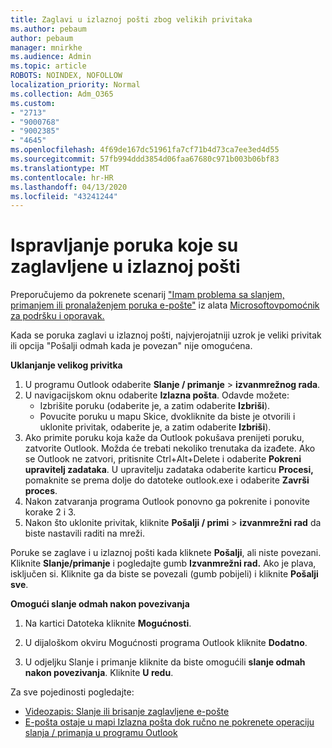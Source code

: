 ```yaml
---
title: Zaglavi u izlaznoj pošti zbog velikih privitaka
ms.author: pebaum
author: pebaum
manager: mnirkhe
ms.audience: Admin
ms.topic: article
ROBOTS: NOINDEX, NOFOLLOW
localization_priority: Normal
ms.collection: Adm_O365
ms.custom:
- "2713"
- "9000768"
- "9002385"
- "4645"
ms.openlocfilehash: 4f69de167dc51961fa7cf71b4d73ca7ee3ed4d55
ms.sourcegitcommit: 57fb994ddd3854d06faa67680c971b003b06bf83
ms.translationtype: MT
ms.contentlocale: hr-HR
ms.lasthandoff: 04/13/2020
ms.locfileid: "43241244"
---
```

# <a name="fix-messages-that-are-stuck-in-the-outbox"></a>Ispravljanje poruka koje su zaglavljene u izlaznoj pošti

Preporučujemo da pokrenete scenarij ["Imam problema sa slanjem, primanjem ili pronalaženjem poruka e-pošte"](https://aka.ms/SaRA-OutlookSendReceive) iz alata [Microsoftovpomoćnik za podršku i oporavak.](https://diagnostics.office.com/#/)

Kada se poruka zaglavi u izlaznoj pošti, najvjerojatniji uzrok je veliki privitak ili opcija "Pošalji odmah kada je povezan" nije omogućena.

**Uklanjanje velikog privitka**

1. U programu Outlook odaberite **Slanje / primanje** > **izvanmrežnog rada**. 
2. U navigacijskom oknu odaberite **Izlazna pošta**. Odavde možete: 
    - Izbrišite poruku (odaberite je, a zatim odaberite **Izbriši**).
    - Povucite poruku u mapu Skice, dvokliknite da biste je otvorili i uklonite privitak, odaberite je, a zatim odaberite **Izbriši**).
3. Ako primite poruku koja kaže da Outlook pokušava prenijeti poruku, zatvorite Outlook. Možda će trebati nekoliko trenutaka da izađete. Ako se Outlook ne zatvori, pritisnite Ctrl+Alt+Delete i odaberite **Pokreni upravitelj zadataka**. U upravitelju zadataka odaberite karticu **Procesi,** pomaknite se prema dolje do datoteke outlook.exe i odaberite **Završi proces**.
4. Nakon zatvaranja programa Outlook ponovno ga pokrenite i ponovite korake 2 i 3. 
5. Nakon što uklonite privitak, kliknite **Pošalji / primi** > **izvanmrežni rad** da biste nastavili raditi na mreži. 

Poruke se zaglave i u izlaznoj pošti kada kliknete **Pošalji**, ali niste povezani. Kliknite **Slanje/primanje** i pogledajte gumb **Izvanmrežni rad.** Ako je plava, isključen si. Kliknite ga da biste se povezali (gumb pobijeli) i kliknite **Pošalji sve**.
 
**Omogući slanje odmah nakon povezivanja**
 
1. Na kartici Datoteka kliknite **Mogućnosti**.

2. U dijaloškom okviru Mogućnosti programa Outlook kliknite **Dodatno**.

3. U odjeljku Slanje i primanje kliknite da biste omogućili **slanje odmah nakon povezivanja**. Kliknite **U redu**.
 
Za sve pojedinosti pogledajte:
- [Videozapis: Slanje ili brisanje zaglavljene e-pošte](https://support.office.com/article/Video-Send-or-delete-an-email-stuck-in-your-outbox-26d5d34a-4e5f-444a-a9e8-44db04a94dec) 
- [E-pošta ostaje u mapi Izlazna pošta dok ručno ne pokrenete operaciju slanja / primanja u programu Outlook](https://support.microsoft.com/help/2797572/email-stays-in-the-outbox-folder-until-you-manually-initiate-a-send-re)
